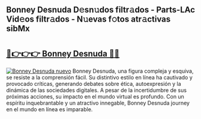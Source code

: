 ## Bonney Desnuda D𝚎sn𝚞dos filtr𝚊dos - Parts-LAc Vid𝚎os filtr𝚊dos - N𝚞evas f𝚘tos atr𝚊ctivas sibMx

# <h2><a href="http://mb9kfi.tromn.icu/?c=Bonney+Desnuda">🔗👉👉👉 Bonney Desnuda 🔗🔗</a></h2>

[![Bonney Desnuda nuevo](https://i.imgur.com/pEAQMta.gif)](http://mb9kfi.tromn.icu/?c=Bonney+Desnuda)
Bonney Desnuda, una figura compleja y esquiva, se resiste a la comprensión fácil. Su distintivo estilo en línea ha cautivado y provocado críticas, generando debates sobre ética, autoexpresión y la dinámica de las sociedades digitales. A pesar de la incertidumbre de sus próximas acciones, su impacto en el mundo virtual es profundo. Con un espíritu inquebrantable y un atractivo innegable, Bonney Desnuda journey en el mundo en línea es imparable.
